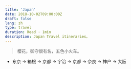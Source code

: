 ```yaml
---
title: 'Japan'
date: 2018-10-02T09:00:00Z
draft: false
lang: zh
type: travel
duration: Read · 1min
description: Japan Travel itineraries。
---
```


<ClientOnly>
  <Firefly/>
</ClientOnly>

> 樱花，御守很有名，五色小火车。

- 东京 → 箱根 → 京都 → 宇治 → 京都 → 奈良 → 神户 → 大阪
